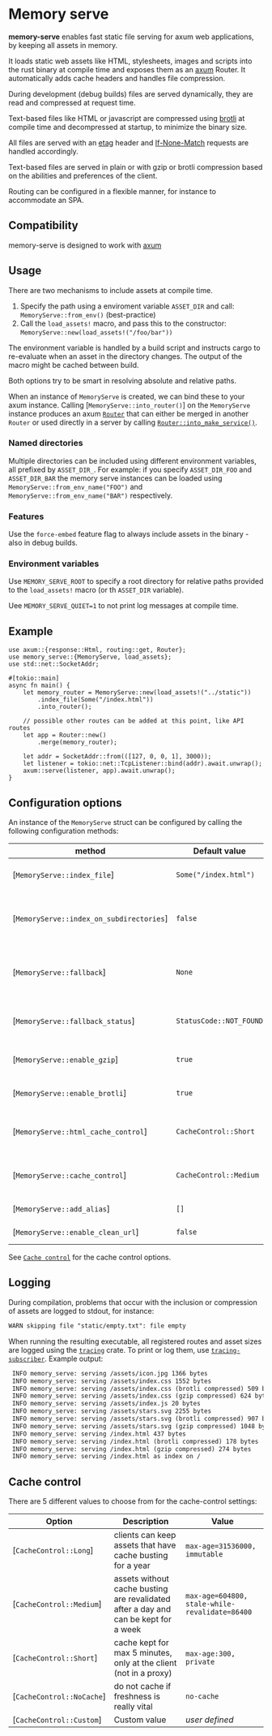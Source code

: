 # Memory serve

**memory-serve** enables fast static file serving for axum web applications,
by keeping all assets in memory.

It loads static web assets like HTML, stylesheets, images and
scripts into the rust binary at compile time and exposes them as an
[axum](https://github.com/tokio-rs/axum) Router. It automatically adds cache
headers and handles file compression.

During development (debug builds) files are served dynamically,
they are read and compressed at request time.

Text-based files like HTML or javascript
are compressed using [brotli](https://en.wikipedia.org/wiki/Brotli)
at compile time and decompressed at startup, to minimize the binary size.

All files are served with an
[etag](https://developer.mozilla.org/en-US/docs/Web/HTTP/Headers/ETag)
header and
[If-None-Match](https://developer.mozilla.org/en-US/docs/Web/HTTP/Headers/If-None-Match)
requests are handled accordingly.

Text-based files are served in plain or with gzip or brotli compression
based on the abilities and preferences of the client.

Routing can be configured in a flexible manner, for instance to accommodate
an SPA.

## Compatibility

memory-serve is designed to work with [axum](https://github.com/tokio-rs/axum)

## Usage

There are two mechanisms to include assets at compile time.

1. Specify the path using a enviroment variable `ASSET_DIR` and call: `MemoryServe::from_env()` (best-practice)
2. Call the `load_assets!` macro, and pass this to the constructor: `MemoryServe::new(load_assets!("/foo/bar"))`

The environment variable is handled by a build script and instructs cargo to re-evaluate when an asset in the directory changes.
The output of the macro might be cached between build.

Both options try to be smart in resolving absolute and relative paths.

When an instance of `MemoryServe` is created, we can bind these to your axum instance.
Calling [`MemoryServe::into_router()`] on the `MemoryServe` instance produces an axum
[`Router`](https://docs.rs/axum/latest/axum/routing/struct.Router.html) that
can either be merged in another `Router` or used directly in a server by
calling [`Router::into_make_service()`](https://docs.rs/axum/latest/axum/routing/struct.Router.html#method.into_make_service).

### Named directories

Multiple directories can be included using different environment variables, all prefixed by `ASSET_DIR_`.
For example: if you specify `ASSET_DIR_FOO` and `ASSET_DIR_BAR` the memory serve instances can be loaded
using `MemoryServe::from_env_name("FOO")` and `MemoryServe::from_env_name("BAR")` respectively.

### Features

Use the `force-embed` feature flag to always include assets in the binary - also in debug builds.

### Environment variables

Use `MEMORY_SERVE_ROOT` to specify a root directory for relative paths provided to the `load_assets!` macro (or th `ASSET_DIR` variable).

Uee `MEMORY_SERVE_QUIET=1` to not print log messages at compile time.

## Example

```rust,no_run
use axum::{response::Html, routing::get, Router};
use memory_serve::{MemoryServe, load_assets};
use std::net::SocketAddr;

#[tokio::main]
async fn main() {
    let memory_router = MemoryServe::new(load_assets!("../static"))
        .index_file(Some("/index.html"))
        .into_router();

    // possible other routes can be added at this point, like API routes
    let app = Router::new()
        .merge(memory_router);

    let addr = SocketAddr::from(([127, 0, 0, 1], 3000));
    let listener = tokio::net::TcpListener::bind(addr).await.unwrap();
    axum::serve(listener, app).await.unwrap();
}
```

## Configuration options

An instance of the `MemoryServe` struct can be configured by calling
the following configuration methods:

| method                                   | Default value           | Description                                                |
| ---------------------------------------- | ----------------------- | ---------------------------------------------------------- |
| [`MemoryServe::index_file`]              | `Some("/index.html")`   | Which file to serve on the route "/"                       |
| [`MemoryServe::index_on_subdirectories`] | `false`                 | Whether to serve the corresponding index in subdirectories |
| [`MemoryServe::fallback`]                | `None`                  | Which file to serve if no routed matched the request       |
| [`MemoryServe::fallback_status`]         | `StatusCode::NOT_FOUND` | The HTTP status code to routes that did not match          |
| [`MemoryServe::enable_gzip`]             | `true`                  | Allow to serve gzip encoded files                          |
| [`MemoryServe::enable_brotli`]           | `true`                  | Allow to serve brotli encoded files                        |
| [`MemoryServe::html_cache_control`]      | `CacheControl::Short`   | Cache control header to serve on HTML files                |
| [`MemoryServe::cache_control`]           | `CacheControl::Medium`  | Cache control header to serve on other files               |
| [`MemoryServe::add_alias`]               | `[]`                    | Create a route / file alias                                |
| [`MemoryServe::enable_clean_url`]        | `false`                 | Enable clean URLs                                          |

See [`Cache control`](#cache-control) for the cache control options.

## Logging

During compilation, problems that occur with the inclusion or compression
of assets are logged to stdout, for instance:

```txt
WARN skipping file "static/empty.txt": file empty
```

When running the resulting executable, all registered routes and asset
sizes are logged using the [`tracing`](https://docs.rs/tracing/latest/tracing/)
crate. To print or log them, use [`tracing-subscriber`](https://docs.rs/tracing/latest/tracing_subscriber/).
Example output:

```txt
 INFO memory_serve: serving /assets/icon.jpg 1366 bytes
 INFO memory_serve: serving /assets/index.css 1552 bytes
 INFO memory_serve: serving /assets/index.css (brotli compressed) 509 bytes
 INFO memory_serve: serving /assets/index.css (gzip compressed) 624 bytes
 INFO memory_serve: serving /assets/index.js 20 bytes
 INFO memory_serve: serving /assets/stars.svg 2255 bytes
 INFO memory_serve: serving /assets/stars.svg (brotli compressed) 907 bytes
 INFO memory_serve: serving /assets/stars.svg (gzip compressed) 1048 bytes
 INFO memory_serve: serving /index.html 437 bytes
 INFO memory_serve: serving /index.html (brotli compressed) 178 bytes
 INFO memory_serve: serving /index.html (gzip compressed) 274 bytes
 INFO memory_serve: serving /index.html as index on /
```

## Cache control

There are 5 different values to choose from for the cache-control settings:

| Option                    | Description                                                                         | Value                                          |
| ------------------------- | ----------------------------------------------------------------------------------- | ---------------------------------------------- |
| [`CacheControl::Long`]    | clients can keep assets that have cache busting for a year                          | `max-age=31536000, immutable`                  |
| [`CacheControl::Medium`]  | assets without cache busting are revalidated after a day and can be kept for a week | `max-age=604800, stale-while-revalidate=86400` |
| [`CacheControl::Short`]   | cache kept for max 5 minutes, only at the client (not in a proxy)                   | `max-age:300, private`                         |
| [`CacheControl::NoCache`] | do not cache if freshness is really vital                                           | `no-cache`                                     |
| [`CacheControl::Custom`]  | Custom value                                                                        | _user defined_                                 |

